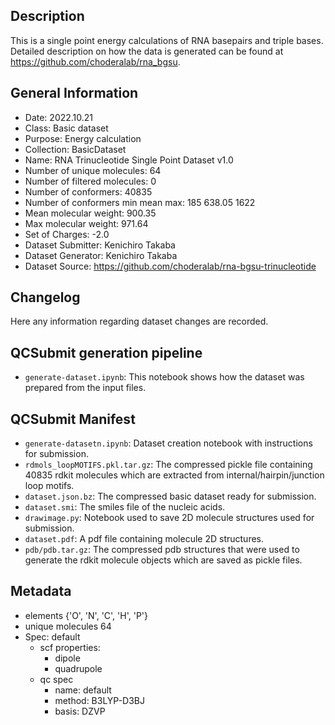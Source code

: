 ## Description

This is a single point energy calculations of RNA basepairs and triple bases. Detailed description on how the data is generated can be found at https://github.com/choderalab/rna_bgsu.

## General Information

 - Date: 2022.10.21
 - Class: Basic dataset 
 - Purpose: Energy calculation
 - Collection: BasicDataset
 - Name: RNA Trinucleotide Single Point Dataset v1.0
 - Number of unique molecules:        64
 - Number of filtered molecules:      0
 - Number of conformers:              40835
 - Number of conformers min mean max: 185 638.05 1622
 - Mean molecular weight: 900.35
 - Max molecular weight: 971.64
 - Set of Charges: -2.0
 - Dataset Submitter: Kenichiro Takaba
 - Dataset Generator: Kenichiro Takaba
 - Dataset Source: https://github.com/choderalab/rna-bgsu-trinucleotide

## Changelog

Here any information regarding dataset changes are recorded.

## QCSubmit generation pipeline

 - `generate-dataset.ipynb`: This notebook shows how the dataset was prepared from the input files. 
 
## QCSubmit Manifest

- `generate-datasetn.ipynb`: Dataset creation notebook with instructions for submission.
- `rdmols_loopMOTIFS.pkl.tar.gz`: The compressed pickle file containing 40835 rdkit molecules which are extracted from internal/hairpin/junction loop motifs.
- `dataset.json.bz`: The compressed basic dataset ready for submission.
- `dataset.smi`: The smiles file of the nucleic acids.
- `drawimage.py`: Notebook used to save 2D molecule structures used for submission.
- `dataset.pdf`: A pdf file containing molecule 2D structures.
- `pdb/pdb.tar.gz`: The compressed pdb structures that were used to generate the rdkit molecule objects which are saved as pickle files.

## Metadata

- elements {'O', 'N', 'C', 'H', 'P'}
- unique molecules 64
- Spec: default
    - scf properties:
        - dipole
        - quadrupole
    - qc spec
        - name: default
        - method: B3LYP-D3BJ
        - basis: DZVP
    